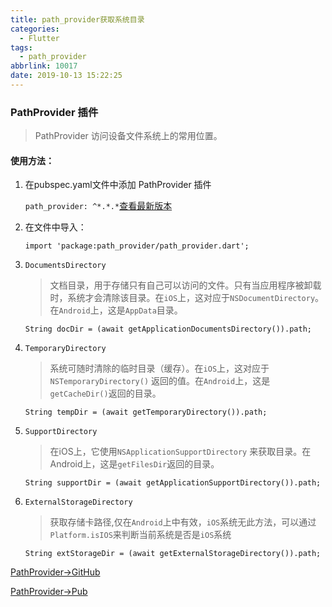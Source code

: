 ```yaml
---
title: path_provider获取系统目录
categories:
  - Flutter
tags:
  - path_provider
abbrlink: 10017
date: 2019-10-13 15:22:25
---
```




### PathProvider 插件

 > PathProvider 访问设备文件系统上的常用位置。
 
 #### 使用方法：
 1. 在pubspec.yaml文件中添加 PathProvider 插件
  
    `path_provider: ^*.*.*`[查看最新版本](https://pub.dartlang.org/packages/path_provider)

 2. 在文件中导入：

    `import 'package:path_provider/path_provider.dart';`
 
 
 

1. `DocumentsDirectory`
   >  文档目录，用于存储只有自己可以访问的文件。只有当应用程序被卸载时，系统才会清除该目录。在`iOS`上，这对应于`NSDocumentDirectory`。在`Android`上，这是`AppData`目录。 

    `String docDir = (await getApplicationDocumentsDirectory()).path;`
    
2. `TemporaryDirectory`
    > 系统可随时清除的临时目录（缓存）。在`iOS`上，这对应于`NSTemporaryDirectory()` 返回的值。在`Android`上，这是`getCacheDir()`返回的目录。

    `String tempDir = (await getTemporaryDirectory()).path;`
    
3. `SupportDirectory`
    >在iOS上，它使用`NSApplicationSupportDirectory` 来获取目录。在Android上，这是`getFilesDir`返回的目录。

    `String supportDir = (await getApplicationSupportDirectory()).path;`
    
4. `ExternalStorageDirectory`
    > 获取存储卡路径,仅在`Android`上中有效，`iOS`系统无此方法，可以通过`Platform.isIOS`来判断当前系统是否是`iOS`系统

    `String extStorageDir = (await getExternalStorageDirectory()).path;`
    
    
[PathProvider->GitHub](https://github.com/flutter/plugins/tree/master/packages/path_provider)

[PathProvider->Pub](https://pub.dartlang.org/packages/path_provider)
